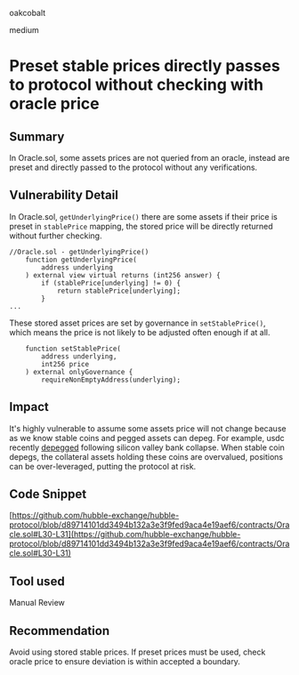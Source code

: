 oakcobalt

medium

# Preset stable prices directly passes to protocol without checking with oracle price

## Summary
In Oracle.sol, some assets prices are not queried from an oracle, instead are preset and directly passed to the protocol without any verifications.
## Vulnerability Detail
In Oracle.sol, `getUnderlyingPrice()` there are some assets if their price is preset in `stablePrice` mapping, the stored price will be directly returned without further checking.
```solidity
//Oracle.sol - getUnderlyingPrice()
    function getUnderlyingPrice(
        address underlying
    ) external view virtual returns (int256 answer) {
        if (stablePrice[underlying] != 0) {
            return stablePrice[underlying];
        }
...
```
These stored asset prices are set by governance in `setStablePrice()`, which means the price is not likely to be adjusted often enough if at all.
```solidity
    function setStablePrice(
        address underlying,
        int256 price
    ) external onlyGovernance {
        requireNonEmptyAddress(underlying);
```
## Impact
It's highly vulnerable to assume some assets price will not change because as we know stable coins and pegged assets can depeg. For example, usdc recently [depegged](https://cointelegraph.com/news/how-and-why-do-stablecoins-depeg) following silicon valley bank collapse. When stable coin depegs, the collateral assets holding these coins are overvalued, positions can be over-leveraged, putting the protocol at risk.
## Code Snippet
[https://github.com/hubble-exchange/hubble-protocol/blob/d89714101dd3494b132a3e3f9fed9aca4e19aef6/contracts/Oracle.sol#L30-L31](https://github.com/hubble-exchange/hubble-protocol/blob/d89714101dd3494b132a3e3f9fed9aca4e19aef6/contracts/Oracle.sol#L30-L31)
## Tool used

Manual Review

## Recommendation
Avoid using stored stable prices. If preset prices must be used, check oracle price to ensure deviation is within accepted a boundary.